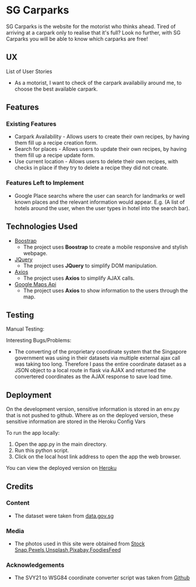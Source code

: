 # SG Carparks
SG Carparks is the website for the motorist who thinks ahead. 
Tired of arriving at a carpark only to realise that it's full? 
Look no further, with SG Carparks you will be able to know which carparks are free!
## UX
List of User Stories
- As a motorist, I want to check of the carpark availabiliy around me, to choose the best available carpark.

## Features
### Existing Features
- Carpark Availability - Allows users to create their own recipes, by having them fill up a recipe creation form.
- Search for places - Allows users to update their own recipes, by having them fill up a recipe update form.
- Use current location - Allows users to delete their own recipes, with checks in place if they try to delete a recipe they did not create.

### Features Left to Implement
- Google Place searchs where the user can search for landmarks or well known places and the relevant information would appear. E.g. (A list of hotels around the user, when the user types in hotel into the search bar).

## Technologies Used
- [Boostrap](https://getbootstrap.com/)
    - The project uses **Boostrap** to create a mobile responsive and stylish webpage.
- [JQuery](https://jquery.com)
    - The project uses **JQuery** to simplify DOM manipulation.
- [Axios](https://github.com/axios/axios/)
    - The project uses **Axios** to simplify AJAX calls.
- [Google Maps Api](https://developers.google.com/maps/documentation/)
    - The project uses **Axios** to show information to the users through the map.

## Testing
Manual Testing:

Interesting Bugs/Problems:
- The converting of the proprietary coordinate system that the Singapore government was using in their datasets via multiple external ajax call was taking too long. Therefore I pass the entire coordinate dataset as a JSON object to a local route in flask via AJAX and returned the convertered coordinates as the AJAX response to save load time.

## Deployment
On the development version, sensitive information is stored in an env.py that is not pushed to github.
Where as on the deployed version, these sensitive information are stored in the Heroku Config Vars

To run the app locally:
1. Open the app.py in the main directory.
2. Run this python script.
3. Click on the local host link address to open the app the web browser.

You can view the deployed version on [Heroku](https://tgc-ci-project-2.herokuapp.com/)
## Credits

### Content
- The dataset were taken from [data.gov.sg](https://data.gov.sg/developer)

### Media
- The photos used in this site were obtained from [Stock Snap](https://stocksnap.io/),[Pexels](https://www.pexels.com/),[Unsplash](https://unsplash.com/),[Pixabay](https://pixabay.com/),[FoodiesFeed](https://www.foodiesfeed.com/)

### Acknowledgements

- The SVY21 to WSG84 coordinate converter script was taken from [Github](https://gist.github.com/jovianlin/30b0fd93e2b835cb1e8d93bfa0e1e62f)

